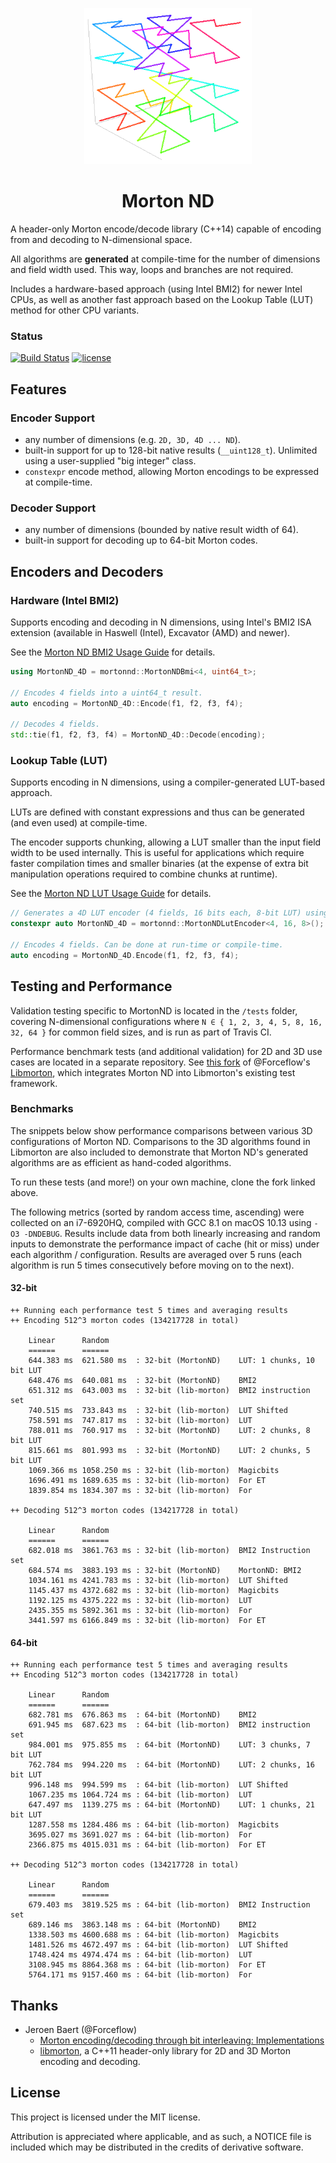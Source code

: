 <p align="center">
  <img src="z-order.png" alt="Z-Order Curve" height="250">
</p>

<h1 align="center">Morton ND</h1>

A header-only Morton encode/decode library (C++14) capable of encoding from and decoding to N-dimensional space.

All algorithms are **generated** at compile-time for the number of dimensions and field width used. This way, loops and branches are not required.

Includes a hardware-based approach (using Intel BMI2) for newer Intel CPUs, as well as another fast approach based on the Lookup Table (LUT) method for other CPU variants. 

### Status
[![Build Status](https://travis-ci.org/kevinhartman/morton-nd.svg?branch=master)](https://travis-ci.org/kevinhartman/morton-nd) [![license](https://img.shields.io/github/license/mashape/apistatus.svg)](https://opensource.org/licenses/MIT)

## Features

### Encoder Support
- any number of dimensions (e.g. `2D, 3D, 4D ... ND`).
- built-in support for up to 128-bit native results (`__uint128_t`). Unlimited using a user-supplied "big integer" class.
- `constexpr` encode method, allowing Morton encodings to be expressed at compile-time.

### Decoder Support
- any number of dimensions (bounded by native result width of 64).
- built-in support for decoding up to 64-bit Morton codes.

## Encoders and Decoders

### Hardware (Intel BMI2)
Supports encoding and decoding in N dimensions, using Intel's BMI2 ISA extension (available in Haswell (Intel), Excavator (AMD) and newer).

See the [Morton ND BMI2 Usage Guide](docs/MortonND_BMI2.md) for details.

```c++
using MortonND_4D = mortonnd::MortonNDBmi<4, uint64_t>;

// Encodes 4 fields into a uint64_t result.
auto encoding = MortonND_4D::Encode(f1, f2, f3, f4);

// Decodes 4 fields.
std::tie(f1, f2, f3, f4) = MortonND_4D::Decode(encoding);
```

### Lookup Table (LUT)
Supports encoding in N dimensions, using a compiler-generated LUT-based approach.

LUTs are defined with constant expressions and thus can be generated (and even used) at compile-time.

The encoder supports chunking, allowing a LUT smaller than the input field width to be used internally. This is useful for applications which require faster compilation times and smaller binaries (at the expense of extra bit manipulation operations required to combine chunks at runtime).

See the [Morton ND LUT Usage Guide](docs/MortonND_LUT.md) for details.

```c++
// Generates a 4D LUT encoder (4 fields, 16 bits each, 8-bit LUT) using the compiler.
constexpr auto MortonND_4D = mortonnd::MortonNDLutEncoder<4, 16, 8>();

// Encodes 4 fields. Can be done at run-time or compile-time.
auto encoding = MortonND_4D.Encode(f1, f2, f3, f4);
```

## Testing and Performance
Validation testing specific to MortonND is located in the `/tests` folder, covering N-dimensional configurations where `N ∈ { 1, 2, 3, 4, 5, 8, 16, 32, 64 }` for common field sizes, and is run as part of Travis CI.

Performance benchmark tests (and additional validation) for 2D and 3D use cases are located in a separate repository. See [this fork](https://github.com/kevinhartman/libmorton#fork-changes) of @Forceflow's [Libmorton](https://github.com/Forceflow/libmorton), which integrates Morton ND into Libmorton's existing test framework.

### Benchmarks
The snippets below show performance comparisons between various 3D configurations of Morton ND. Comparisons to the 3D algorithms found in Libmorton are also included to demonstrate that Morton ND's generated algorithms are as efficient as hand-coded algorithms.

To run these tests (and more!) on your own machine, clone the fork linked above.

The following metrics (sorted by random access time, ascending) were collected on an i7-6920HQ, compiled with GCC 8.1 on macOS 10.13 using `-O3 -DNDEBUG`. Results include data from both linearly increasing and random inputs to demonstrate the performance impact of cache (hit or miss) under each algorithm / configuration. Results are averaged over 5 runs (each algorithm is run 5 times consecutively before moving on to the next).

#### 32-bit
```
++ Running each performance test 5 times and averaging results
++ Encoding 512^3 morton codes (134217728 in total)

    Linear      Random
    ======      ======
    644.383 ms  621.580 ms  : 32-bit (MortonND)    LUT: 1 chunks, 10 bit LUT
    648.476 ms  640.081 ms  : 32-bit (MortonND)    BMI2
    651.312 ms  643.003 ms  : 32-bit (lib-morton)  BMI2 instruction set
    740.515 ms  733.843 ms  : 32-bit (lib-morton)  LUT Shifted
    758.591 ms  747.817 ms  : 32-bit (lib-morton)  LUT
    788.011 ms  760.917 ms  : 32-bit (MortonND)    LUT: 2 chunks, 8 bit LUT
    815.661 ms  801.993 ms  : 32-bit (MortonND)    LUT: 2 chunks, 5 bit LUT
    1069.366 ms 1058.250 ms : 32-bit (lib-morton)  Magicbits
    1696.491 ms 1689.635 ms : 32-bit (lib-morton)  For ET
    1839.854 ms 1834.307 ms : 32-bit (lib-morton)  For
    
++ Decoding 512^3 morton codes (134217728 in total)

    Linear      Random
    ======      ======
    682.018 ms  3861.763 ms : 32-bit (lib-morton)  BMI2 Instruction set
    684.574 ms  3883.193 ms : 32-bit (MortonND)    MortonND: BMI2
    1034.161 ms 4241.783 ms : 32-bit (lib-morton)  LUT Shifted
    1145.437 ms 4372.682 ms : 32-bit (lib-morton)  Magicbits
    1192.125 ms 4375.222 ms : 32-bit (lib-morton)  LUT
    2435.355 ms 5892.361 ms : 32-bit (lib-morton)  For
    3441.597 ms 6166.849 ms : 32-bit (lib-morton)  For ET
```

#### 64-bit
```
++ Running each performance test 5 times and averaging results
++ Encoding 512^3 morton codes (134217728 in total)

    Linear      Random
    ======      ======
    682.781 ms  676.863 ms  : 64-bit (MortonND)    BMI2
    691.945 ms  687.623 ms  : 64-bit (lib-morton)  BMI2 instruction set
    984.001 ms  975.855 ms  : 64-bit (MortonND)    LUT: 3 chunks, 7 bit LUT
    762.784 ms  994.220 ms  : 64-bit (MortonND)    LUT: 2 chunks, 16 bit LUT
    996.148 ms  994.599 ms  : 64-bit (lib-morton)  LUT Shifted
    1067.235 ms 1064.724 ms : 64-bit (lib-morton)  LUT
    647.497 ms  1139.275 ms : 64-bit (MortonND)    LUT: 1 chunks, 21 bit LUT
    1287.558 ms 1284.486 ms : 64-bit (lib-morton)  Magicbits
    3695.027 ms 3691.027 ms : 64-bit (lib-morton)  For
    2366.875 ms 4015.031 ms : 64-bit (lib-morton)  For ET
    
++ Decoding 512^3 morton codes (134217728 in total)

    Linear      Random
    ======      ======
    679.403 ms  3819.525 ms : 64-bit (lib-morton)  BMI2 Instruction set
    689.146 ms  3863.148 ms : 64-bit (MortonND)    BMI2
    1338.503 ms 4600.688 ms : 64-bit (lib-morton)  Magicbits
    1481.526 ms 4672.497 ms : 64-bit (lib-morton)  LUT Shifted
    1748.424 ms 4974.474 ms : 64-bit (lib-morton)  LUT
    3108.945 ms 8864.368 ms : 64-bit (lib-morton)  For ET
    5764.171 ms 9157.460 ms : 64-bit (lib-morton)  For
```

## Thanks
* Jeroen Baert (@Forceflow)
  - [Morton encoding/decoding through bit interleaving: Implementations](https://www.forceflow.be/2013/10/07/morton-encodingdecoding-through-bit-interleaving-implementations/)
  - [libmorton](https://github.com/Forceflow/libmorton), a C++11 header-only library for 2D and 3D Morton encoding and decoding.

## License
This project is licensed under the MIT license.

Attribution is appreciated where applicable, and as such, a NOTICE file is included which may be distributed in the credits of derivative software.
